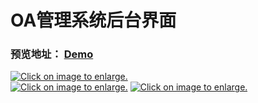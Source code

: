 # OA管理系统后台界面
### 预览地址： [Demo](http://brightlam.top/Bootstrap-text/)
<a href="https://www.overpic.net/viewer.php?file=xybszrwdqgiuephrxpt6.jpg" target="_blank" style="display: block;"><img src="https://img.overpic.net/thumbs/y/b/s/xybszrwdqgiuephrxpt6_s.jpg" border="0" alt="Click on image to enlarge." /></a>
<a href="https://www.overpic.net/viewer.php?file=x9u7lutwsmjdhjz7x7bs.jpg" target="_blank"><img src="https://img.overpic.net/thumbs/9/u/7/x9u7lutwsmjdhjz7x7bs_s.jpg" border="0" alt="Click on image to enlarge." /></a>
<a href="https://www.overpic.net/viewer.php?file=xmd2v643426e1akxs75ja.jpg" target="_blank"><img src="https://img.overpic.net/thumbs/m/d/2/xmd2v643426e1akxs75ja_s.jpg" border="0" alt="Click on image to enlarge." /></a>
